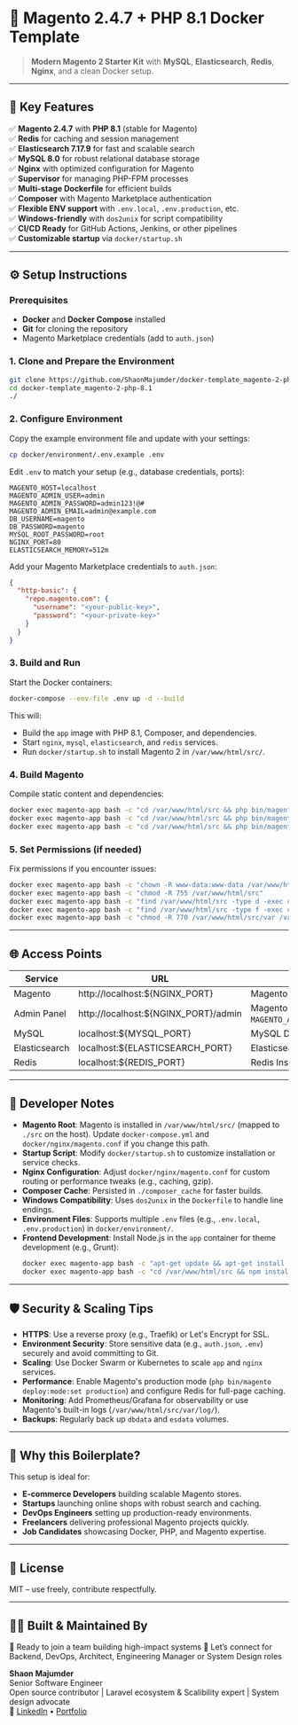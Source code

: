 # 🚀 Magento 2.4.7 + PHP 8.1 Docker Template  
> **Modern Magento 2 Starter Kit** with **MySQL**, **Elasticsearch**, **Redis**, **Nginx**, and a clean Docker setup.

---

## 🌟 Key Features

✅ **Magento 2.4.7** with **PHP 8.1** (stable for Magento)  
✅ **Redis** for caching and session management  
✅ **Elasticsearch 7.17.9** for fast and scalable search  
✅ **MySQL 8.0** for robust relational database storage  
✅ **Nginx** with optimized configuration for Magento  
✅ **Supervisor** for managing PHP-FPM processes  
✅ **Multi-stage Dockerfile** for efficient builds  
✅ **Composer** with Magento Marketplace authentication  
✅ **Flexible ENV support** with `.env.local`, `.env.production`, etc.  
✅ **Windows-friendly** with `dos2unix` for script compatibility  
✅ **CI/CD Ready** for GitHub Actions, Jenkins, or other pipelines  
✅ **Customizable startup** via `docker/startup.sh`  

---

## ⚙️ Setup Instructions

### Prerequisites
- **Docker** and **Docker Compose** installed
- **Git** for cloning the repository
- Magento Marketplace credentials (add to `auth.json`)

### 1. Clone and Prepare the Environment
```bash
git clone https://github.com/ShaonMajumder/docker-template_magento-2-php-8.1.git docker-template_magento-2-php-8.1
cd docker-template_magento-2-php-8.1
./
```

### 2. Configure Environment
Copy the example environment file and update with your settings:
```bash
cp docker/environment/.env.example .env
```

Edit `.env` to match your setup (e.g., database credentials, ports):
```env
MAGENTO_HOST=localhost
MAGENTO_ADMIN_USER=admin
MAGENTO_ADMIN_PASSWORD=admin123!@#
MAGENTO_ADMIN_EMAIL=admin@example.com
DB_USERNAME=magento
DB_PASSWORD=magento
MYSQL_ROOT_PASSWORD=root
NGINX_PORT=80
ELASTICSEARCH_MEMORY=512m
```

Add your Magento Marketplace credentials to `auth.json`:
```json
{
  "http-basic": {
    "repo.magento.com": {
      "username": "<your-public-key>",
      "password": "<your-private-key>"
    }
  }
}
```

### 3. Build and Run
Start the Docker containers:
```bash
docker-compose --env-file .env up -d --build
```

This will:
- Build the `app` image with PHP 8.1, Composer, and dependencies.
- Start `nginx`, `mysql`, `elasticsearch`, and `redis` services.
- Run `docker/startup.sh` to install Magento 2 in `/var/www/html/src/`.

### 4. Build Magento
Compile static content and dependencies:
```bash
docker exec magento-app bash -c "cd /var/www/html/src && php bin/magento setup:static-content:deploy -f"
docker exec magento-app bash -c "cd /var/www/html/src && php bin/magento setup:di:compile"
docker exec magento-app bash -c "cd /var/www/html/src && php bin/magento cache:flush"
```

### 5. Set Permissions (if needed)
Fix permissions if you encounter issues:
```bash
docker exec magento-app bash -c "chown -R www-data:www-data /var/www/html/src"
docker exec magento-app bash -c "chmod -R 755 /var/www/html/src"
docker exec magento-app bash -c "find /var/www/html/src -type d -exec chmod 755 {} \;"
docker exec magento-app bash -c "find /var/www/html/src -type f -exec chmod 644 {} \;"
docker exec magento-app bash -c "chmod -R 770 /var/www/html/src/var /var/www/html/src/pub/media /var/www/html/src/pub/static"
```

---

## 🌐 Access Points

| Service       | URL                         | Description                     |
|---------------|-----------------------------|---------------------------------|
| Magento       | http://localhost:${NGINX_PORT} | Magento Frontend                |
| Admin Panel   | http://localhost:${NGINX_PORT}/admin | Magento Admin (use `MAGENTO_ADMIN_USER`/`MAGENTO_ADMIN_PASSWORD`) |
| MySQL         | localhost:${MYSQL_PORT}     | MySQL DB (`DB_USERNAME`/`DB_PASSWORD`) |
| Elasticsearch | localhost:${ELASTICSEARCH_PORT} | Elasticsearch Instance          |
| Redis         | localhost:${REDIS_PORT}     | Redis Instance                  |

---

## 🧰 Developer Notes

- **Magento Root**: Magento is installed in `/var/www/html/src/` (mapped to `./src` on the host). Update `docker-compose.yml` and `docker/nginx/magento.conf` if you change this path.
- **Startup Script**: Modify `docker/startup.sh` to customize installation or service checks.
- **Nginx Configuration**: Adjust `docker/nginx/magento.conf` for custom routing or performance tweaks (e.g., caching, gzip).
- **Composer Cache**: Persisted in `./composer_cache` for faster builds.
- **Windows Compatibility**: Uses `dos2unix` in the `Dockerfile` to handle line endings.
- **Environment Files**: Supports multiple `.env` files (e.g., `.env.local`, `.env.production`) in `docker/environment/`.
- **Frontend Development**: Install Node.js in the `app` container for theme development (e.g., Grunt):
  ```bash
  docker exec magento-app bash -c "apt-get update && apt-get install -y nodejs npm"
  docker exec magento-app bash -c "cd /var/www/html/src && npm install && npm install -g grunt-cli"
  ```

---

## 🛡️ Security & Scaling Tips

- **HTTPS**: Use a reverse proxy (e.g., Traefik) or Let's Encrypt for SSL.
- **Environment Security**: Store sensitive data (e.g., `auth.json`, `.env`) securely and avoid committing to Git.
- **Scaling**: Use Docker Swarm or Kubernetes to scale `app` and `nginx` services.
- **Performance**: Enable Magento's production mode (`php bin/magento deploy:mode:set production`) and configure Redis for full-page caching.
- **Monitoring**: Add Prometheus/Grafana for observability or use Magento's built-in logs (`/var/www/html/src/var/log/`).
- **Backups**: Regularly back up `dbdata` and `esdata` volumes.

---

## 🧠 Why this Boilerplate?

This setup is ideal for:

- **E-commerce Developers** building scalable Magento stores.
- **Startups** launching online shops with robust search and caching.
- **DevOps Engineers** setting up production-ready environments.
- **Freelancers** delivering professional Magento projects quickly.
- **Job Candidates** showcasing Docker, PHP, and Magento expertise.

---

## 📜 License

MIT – use freely, contribute respectfully.

---

## <a id="credit"></a>👨‍💻 Built & Maintained By

👔 Ready to join a team building high-impact systems
📨 Let’s connect for Backend, DevOps, Architect, Engineering Manager or System Design roles

**Shaon Majumder**  
Senior Software Engineer  
Open source contributor | Laravel ecosystem & Scalibility expert | System design advocate  
🔗 [LinkedIn](https://linkedin.com/in/shaonmajumder) • [Portfolio](https://github.com/ShaonMajumder)